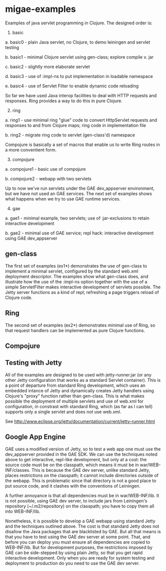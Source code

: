 migae-examples
==============

Examples of java servlet programming in Clojure.  The designed order is:

 1. basic

  a. basic0 - plain Java servlet, no Clojure, to demo leiningen and servlet testing

  b. basic1 - minimal Clojure servlet using gen-class; explore compile v. jar

  c. basic2 - slightly more elaborate servlet

  d. basic3 - use of :impl-ns to put implementation in loadable namespace

  e. basic4 - use of Servlet Filter to enable dynamic code reloading

So far we have used Java interop facilities to deal with HTTP requests
and responses.  Ring provides a way to do this in pure Clojure.

 2. ring

  a.  ring1 - use minimal ring "glue" code to convert HttpServlet
  requests and responses to and from Clojure maps; ring code in
  implementation file

  b.  ring2 - migrate ring code to servlet (gen-class'd) namespace

Compojure is basically a set of macros that enable us to write Ring
routes in a more conventient form.

 3. compojure

  a. compojure1 - basic use of compojure

  b. compojure2 - webapp with two servlets

Up to now we've run servlets under the GAE dev_appserver environment,
but we have not used an GAE services.  The next set of examples shows
what happens when we try to use GAE runtime services.

 4. gae

  a. gae1 - minimal example, two servlets; use of :jar-exclusions to
  retain interactive development

  b. gae2 - minimal use of GAE service; repl hack: interactive
  development using GAE dev_appserver


## gen-class

The first set of examples (ex1*) demonstrates the use of gen-class to
implement a minimal servlet, configured by the standard web.xml
deployment descriptor.  The examples show what gen-class does, and
illustrate how the use of the :impl-ns option together with the use of
a simple ServletFilter makes interactive development of servlets
possible.  The Jetty server functions as a kind of repl; refreshing a
page triggers reload of Clojure code.

## Ring

The second set of examples (ex2*) demonstrates minimal use of Ring, so
that request handlers can be implemented as pure Clojure functions.

## Compojure

## Testing with Jetty

All of the examples are designed to be used with jetty-runner.jar (or
any other Jetty configuration that works as a standard Servlet
container).  This is a point of departure from standard Ring
development, which uses an embedded intance of Jetty and dynamically
creates Jetty handlers using Clojure's "proxy" function rather than
gen-class.  This is what makes possible the deployment of multiple
servlets and use of web.xml for configuration, in constrast with
standard Ring, which (as far as I can tell) supports only a single
servlet and does not use web.xml.

See http://www.eclipse.org/jetty/documentation/current/jetty-runner.html

## Google App Engine

GAE uses a modified version of Jetty, so to test a web app one must
use the dev_appserver provided in the GAE SDK.  We can use the
techniques noted above to get interactive, repl-like development, but
only at a cost: the source code must be on the classpath, which means
it must be in war/WEB-INF/classes.  This is because the GAE dev
server, unlike standard Jetty, places restrictions on the classpath; it
cannot include directories outside of the webapp.  This is problematic
since that directory is not a good place to put source code, and it
clashes with the conventions of Leiningen.

A further annoyance is that all dependencies must be in
war/WEB-INF/lib.  It is not possible, using GAE dev server, to include
jars from Leiningen's repository (~/.m2/repository) on the classpath;
you have to copy them all into WEB-INF/lib.

Nonetheless, it is possible to develop a GAE webapp using standard
Jetty and the techniques outlined above.  The cost is that standard
Jetty does not disallow the Java packages that are blacklisted by GAE.
But all that means is that you have to test using the GAE dev server
at some point.  That, and before you can deploy you must ensure all
dependencies are copied to WEB-INF/lib.  But for development purposes,
the restrictions imposed by GAE can be side-stepped by using plain
Jetty, so that you get rapid interactive development.  Only when you
are ready for system testing and deployment to production do you need
to use the GAE dev server.